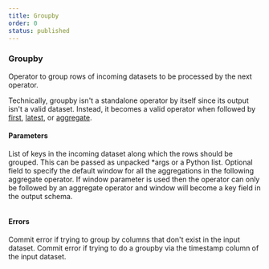 ```yaml
---
title: Groupby
order: 0
status: published
---
```

### Groupby
Operator to group rows of incoming datasets to be processed by the next operator.

Technically, groupby isn't a standalone operator by itself since its output isn't
a valid dataset. Instead, it becomes a valid operator when followed by 
[first](/api-reference/operators/first), [latest](/api-reference/operators/latest), or [aggregate](/api-reference/operators/aggregate).

#### Parameters

<Expandable title="keys" type="List[str]">
List of keys in the incoming dataset along which the rows should be grouped. This
can be passed as unpacked *args or a Python list.
</Expandable>

<Expandable title="window" type="Optional[Union[Tumbling, Hopping, Session]]">
Optional field to specify the default window for all the aggregations in the following 
aggregate operator. If window parameter is used then the operator can only be followed 
by an aggregate operator and window will become a key field in the output schema.
</Expandable>

<pre snippet="api-reference/operators/groupby#basic" status="success"
    message="Groupby category before using first">
</pre>

#### Errors
<Expandable title="Grouping by non-existent columns">
Commit error if trying to group by columns that don't exist in the input dataset.
</Expandable>

<Expandable title="Grouping by timestamp column">
Commit error if trying to do a groupby via the timestamp column of the input dataset.
</Expandable>

<pre snippet="api-reference/operators/groupby#non_existent_column" status="error"
    message="Groupby using a non-existent column">
</pre>
